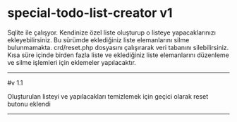 special-todo-list-creator v1
===============================

Sqlite ile çalışyor. Kendinize özel liste oluşturup o listeye yapacaklarınızı ekleyebilirsiniz. Bu sürümde eklediğiniz liste elemanlarını silme bulunmamakta. crd/reset.php dosyasını çalışırarak veri tabanını silebilirsiniz. Kısa süre içinde birden fazla liste ve eklediğiniz liste elemanlarını düzenleme ve silme işlemleri için eklemeler yapılacaktır.

______
#v 1.1

Oluşturulan listeyi ve yapılacakları temizlemek için geçici olarak reset butonu eklendi
______

